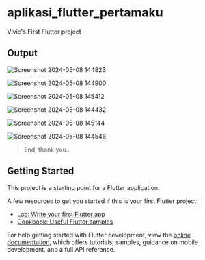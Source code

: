# aplikasi_flutter_pertamaku

Vivie's First Flutter project

## Output 

![Screenshot 2024-05-08 144823](https://github.com/VivieZuliani/aplikasi_flutter_pertamaku/assets/130428243/9cef85e5-08b1-4463-9fb5-67c5a33428d2)

![Screenshot 2024-05-08 144900](https://github.com/VivieZuliani/aplikasi_flutter_pertamaku/assets/130428243/a22d1ef4-96e3-4afc-b7ec-331a55ed0473)

![Screenshot 2024-05-08 145412](https://github.com/VivieZuliani/aplikasi_flutter_pertamaku/assets/130428243/529a4156-a42e-4df9-8c87-97f7303ddfcf)

![Screenshot 2024-05-08 144432](https://github.com/VivieZuliani/aplikasi_flutter_pertamaku/assets/130428243/864bc795-313c-45b0-9e9f-f839549a900f)

![Screenshot 2024-05-08 145144](https://github.com/VivieZuliani/aplikasi_flutter_pertamaku/assets/130428243/7c9f1727-ae9f-40a9-b2aa-ad9a17052b81)

![Screenshot 2024-05-08 144546](https://github.com/VivieZuliani/aplikasi_flutter_pertamaku/assets/130428243/0c25f43a-7862-4b70-b08f-66b8a9968e04)

> End, thank you..

## Getting Started

This project is a starting point for a Flutter application.

A few resources to get you started if this is your first Flutter project:

- [Lab: Write your first Flutter app](https://docs.flutter.dev/get-started/codelab)
- [Cookbook: Useful Flutter samples](https://docs.flutter.dev/cookbook)

For help getting started with Flutter development, view the
[online documentation](https://docs.flutter.dev/), which offers tutorials,
samples, guidance on mobile development, and a full API reference.
